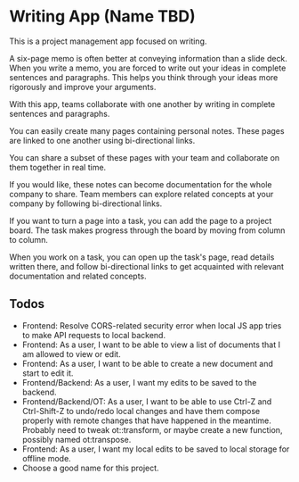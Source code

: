 # Writing App (Name TBD)

This is a project management app focused on writing.

A six-page memo is often better at conveying information than a slide deck.
When you write a memo, you are forced to write out your ideas in complete
sentences and paragraphs. This helps you think through your ideas more
rigorously and improve your arguments.

With this app, teams collaborate with one another by writing in complete
sentences and paragraphs.

You can easily create many pages containing personal notes. These pages are
linked to one another using bi-directional links.

You can share a subset of these pages with your team and collaborate on them
together in real time.

If you would like, these notes can become documentation for the whole company
to share. Team members can explore related concepts at your company by
following bi-directional links.

If you want to turn a page into a task, you can add the page to a project
board. The task makes progress through the board by moving from column to
column.

When you work on a task, you can open up the task's page, read details written
there, and follow bi-directional links to get acquainted with relevant
documentation and related concepts.


## Todos
- Frontend: Resolve CORS-related security error when local JS app tries to make
  API requests to local backend.
- Frontend: As a user, I want to be able to view a list of documents that I am
  allowed to view or edit.
- Frontend: As a user, I want to be able to create a new document and start to
  edit it.
- Frontend/Backend: As a user, I want my edits to be saved to the backend.
- Frontend/Backend/OT: As a user, I want to be able to use Ctrl-Z and
  Ctrl-Shift-Z to undo/redo local changes and have them compose properly with
  remote changes that have happened in the meantime. Probably need to tweak
  ot::transform, or maybe create a new function, possibly named ot:transpose.
- Frontend: As a user, I want my local edits to be saved to local storage for
  offline mode.
- Choose a good name for this project.
